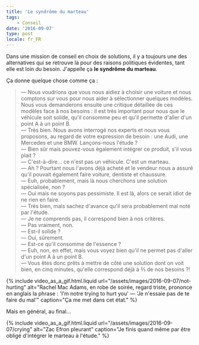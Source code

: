 ```yaml
---
title: 'Le syndrôme du marteau'
tags:
    - Conseil
date: '2016-09-07'
type: post
locale: fr_FR
---
```


Dans une mission de conseil en choix de solutions, il y a toujours une des alternatives qui se retrouve là pour des raisons politiques évidentes, tant elle est loin du besoin. J'appelle ça **le syndrôme du marteau**.

<!-- more -->

Ça donne quelque chose comme ça :

> — Nous voudrions que vous nous aidiez à choisir une voiture et nous comptons sur vous pour nous aider à sélectionner quelques modèles. Nous vous demanderons ensuite une critique détaillée de ces modèles face à nos besoins : il est très important pour nous que le véhicule soit solide, qu'il consomme peu et qu'il permette d'aller d'un point A à un point B.  
> — Très bien. Nous avons interrogé nos experts et nous vous proposons, au regard de votre expression de besoin : une Audi, une Mercedes et une BMW. Lançons-nous l'étude ?  
> — Bien sûr mais pouvez-vous également intégrer ce produit, s'il vous plait ?  
> — C'est-à-dire… ce n'est pas un véhicule. C'est un marteau.  
> — Ah ? Pourtant nous l'avons déjà acheté et le vendeur nous a assuré qu'il pouvait également faire voiture, dentiste et chaussure.  
> — Euh, probablement, mais là nous cherchons une solution spécialisée, non ?  
> — Oui mais ne soyons pas pessimiste. Il est là, alors ce serait idiot de ne rien en faire.  
> — Très bien, mais sachez d'avance qu'il sera probablement mal noté par l'étude.  
> — Je ne comprends pas, il correspond bien à nos critères.  
> — Pas vraiment, non.  
> — Est-il solide ?  
> — Oui, sûrement.  
> — Est-ce qu'il consomme de l'essence ?  
> — Euh, non, en effet, mais vous voyez bien qu'il ne permet pas d'aller d'un point A à un point B.  
> — Vous êtes donc prêts à mettre de côté une solution dont on voit bien, en cinq minutes, qu'elle correspond déjà à ⅔ de nos besoins ?!

{% include video_as_a_gif.html.liquid
url="/assets/images/2016-09-07/not-hurting"
alt="Rachel Mac Adams, en robe de soirée, regard triste, prononce en anglais la phrase : 'I'm notre trying to hurt you' — 'Je n'essaie pas de te faire du mal'"
caption="Ça me met dans cet état."
%}

Mais en général, au final…

{% include video_as_a_gif.html.liquid
url="/assets/images/2016-09-07/crying"
alt="Zac Efron pleurant"
caption="Je finis quand même par être obligé d'intégrer le marteau à l'étude."
%}
